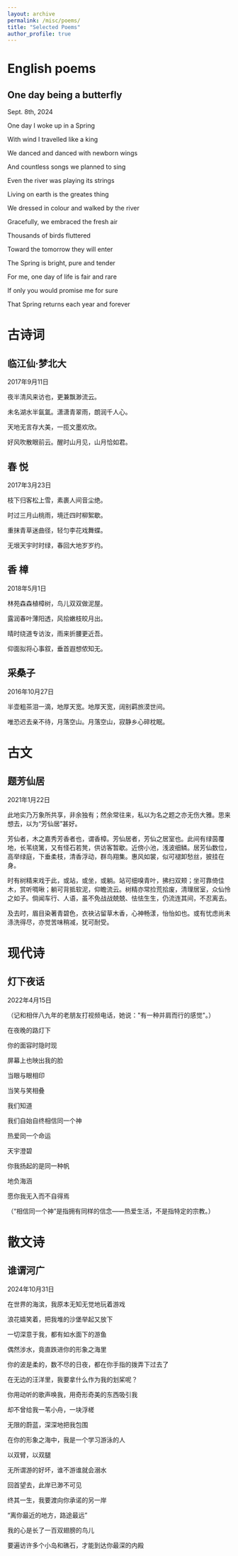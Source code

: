 ```yaml
---
layout: archive
permalink: /misc/poems/
title: "Selected Poems"
author_profile: true
---
```


English poems
======

One day being a butterfly
------
Sept. 8th, 2024

One day I woke up in a Spring

With wind I travelled like a king

We danced and danced with newborn wings

And countless songs we planned to sing

Even the river was playing its strings

Living on earth is the greates thing


We dressed in colour and walked by the river

Gracefully, we embraced the fresh air

Thousands of birds fluttered

Toward the tomorrow they will enter

The Spring is bright, pure and tender

For me, one day of life is fair and rare

If only you would promise me for sure

That Spring returns each year and forever


古诗词
======
<!-- * 高三的北大梦

  我对北大的印象是：兼容并包，文理并重，以及兼济天下的理想。 -->

临江仙·梦北大
------
2017年9月11日

夜半清风来访也，更兼飘渺流云。

未名湖水半氤氲。潇潇青翠雨，朗润千人心。

天地无言存大美，一揽文墨欢欣。

好风吹散眼前云。醒时山月见，山月恰如君。

<!-- * 大自然

  我尤其喜欢香樟树，因为它的枝条会垂得很低，离人很近，有种天人合一的和谐感。 -->

春   悦
------
2017年3月23日

枝下归客松上雪，素裹人间音尘绝。

时过三月山桃雨，境迁四时柳絮歇。

重抹青草迷曲径，轻匀李花戏舞蝶。

无垠天宇时时绿，春回大地岁岁约。

香  樟
------
2018年5月1日

林苑森森植樟树，鸟儿双双做泥屋。

露润春叶薄阳透，风拾嫩枝皎月出。

晴时绕道专访汝，雨来折腰更近吾。

仰面拟将心事叙，垂首遐想侬知无。

<!-- * 思乡 -->

采桑子
------
2016年10月27日

半壶粗茶泪一滴，地厚天宽。地厚天宽，阔别羁旅漠世间。

唯恐迟去亲不待，月落空山。月落空山，寂静乡心碎枕眠。

古文
======

<!-- 在科大有一处小草坪，上面种着几棵香樟树，旁边还有一个小池塘。我喜欢坐在树荫下享受大自然，放松心情。我为这个独特的地方起了名字，并自称“树精”。 -->

题芳仙居
------
2021年1月22日

此地实乃万象所共享，非余独有；然余常往来，私以为名之题之亦无伤大雅。思来想去，以为“芳仙居”甚好。

芳仙者，木之嘉秀芳香者也，谓香樟。芳仙居者，芳仙之居室也。此间有绿茵覆地，长苇绕篱，又有怪石若凳，供访客暂歇。近傍小池，浅波细鳞。居芳仙数位，高举绿庭，下垂柔枝，清香浮动，群鸟翔集。惠风如裳，似可褪卸愁丝，披挂在身。

时有树精来戏于此，或站，或坐，或躺。站可细嗅青叶，拂扫双颊；坐可靠倚佳木，赏听啁啾；躺可背抵软泥，仰瞻流云。树精亦常捡荒拾废，清理居室，众仙怜之如子。倘闻车行、人语，虽不免战战兢兢、怯怯生生，仍流连其间，不忍离去。

及去时，眉目染著青碧色，衣袂沾留草木香，心神畅漾，怡怡如也。或有忧虑尚未涤洗得尽，亦觉苦味稍减，犹可耐受。

现代诗
======

灯下夜话
------
2022年4月15日

（记和相伴八九年的老朋友打视频电话，她说："有一种并肩而行的感觉"。）

在夜晚的路灯下

你的面容时隐时现

屏幕上也映出我的脸

当眼与眼相印

当笑与笑相叠

我们知道

我们自始自终相信同一个神

热爱同一个命运


天宇澄碧

你我扬起的是同一种帆

地负海涵

愿你我无入而不自得焉

	        
（“相信同一个神”是指拥有同样的信念——热爱生活，不是指特定的宗教。）

散文诗
======
<!-- 
灵感来自泰戈尔的《吉檀迦利》12，“离你最近的地方，路途最远”引用的是冰心翻译的原文。触动我的还有《月亮与六便士》里画家对创作热情的比喻：“我由不了我自己。一个人要跌进水里，他游泳游得好不好是无关紧要的，反正他得挣扎出去，不然就得淹死。”

我想用这首诗表达一些强烈得不由自主的兴趣和一生不懈追求的境界。 -->
谁谓河广
------
2024年10月31日

在世界的海滨，我原本无知无觉地玩着游戏

浪花嬉笑着，把我堆的沙堡举起又放下

一切深意于我，都有如水面下的游鱼

偶然涉水，竟直跌进你的形象之海里

你的波是柔的，数不尽的日夜，都在你手指的拨弄下过去了

在无边的汪洋里，我要拿什么作为我的划桨呢？

你用动听的歌声唤我，用奇形奇美的东西吸引我

却不曾给我一苇小舟，一块浮槎

无限的蔚蓝，深深地把我包围

在你的形象之海中，我是一个学习游泳的人

以双臂，以双腿

无所谓游的好坏，谁不游谁就会溺水

回首望去，此岸已渺不可见

终其一生，我要渡向你承诺的另一岸

“离你最近的地方，路途最远”

我的心是长了一百双翅膀的鸟儿

要遍访许多个小岛和礁石，才能到达你最深的内殿
